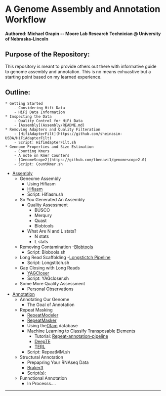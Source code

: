 # A Genome Assembly and Annotation Workflow 
#### Authored: Michael Grapin -- Moore Lab Research Technician @ University of Nebraska-Lincoln 

## Purpose of the Repository: 
This repository is meant to provide others out there with informative guide to genome assembly and annotation. This is no means exhuastive but a starting point based on my learned experience. 

## Outline: 
	* Getting Started
		- Considering Hifi Data
		- HiFi Data Information 
	* Inspecting the Data 
		- Quality Control for HiFi Data 
		- [Assembly](Assembly/README.md)
	* Removing Adapters and Quality Filteration 
		- [HifiAdapterFilt](https://github.com/sheinasim-USDA/HiFiAdapterFilt)
		- Script: HifiAdapterFilt.sh 
	* Gennome Properties and Size Estimation 
		- Counting Kmers 
		- A note on Kmer Counters
		- [GenomeScope2](https://github.com/tbenavi1/genomescope2.0)
		- Script: CountKmer.sh
* [Assembly](Assembly/README.md) 
	* Geneome Assembly
		- Using Hifiasm
		- [Hifiasm](https://github.com/chhylp123/hifiasm)
		- Script: Hifiasm.sh
	* So You Generated An Assembly
		- Quality Assessment 
			- BUSCO 
			- Merqury 
			- Quast 
			- Blobtools 
		- What Are N and L stats? 
			- N stats 
			- L stats
	* Removing Contamination
		-[Blobtools](https://github.com/genomehubs/blobtoolkit)
		- Script: Blobools.sh
	* Long Read Scaffolding
		-[Longstictch Pipeline](https://github.com/bcgsc/LongStitch)
		- Script: Longstitch.sh 
	* Gap Closing with Long Reads
		- [YAGCloser](https://github.com/merlyescalona/yagcloser)
		- Script: YAGcloser.sh
	* Some More Quality Assessment
		- Personal Observations
* [Annotation](Annotation/README.md)
	* Annotating Our Genome
		- The Goal of Annotation
	* Repeat Masking
		- [RepeatModeler](https://github.com/Dfam-consortium/RepeatModeler) 
		- [RepeatMasker](https://github.com/Dfam-consortium/RepeatMasker) 
		- Using the[Dfam](https://www.dfam.org/home) database
		- Machine Learning to Classify Transposable Elements
			- Tutorial: [Repeat-annotation-pipeline](https://github.com/pedronachtigall/Repeat-annotation-pipeline)
			- [DeepTE](https://github.com/LiLabAtVT/DeepTE)
			- [TERL](https://github.com/muriloHoracio/TERL)
		- Script: RepeatMM.sh
	* Structural Annotation 
		- Prepapring Your RNAseq Data
		- [Braker3](https://github.com/Gaius-Augustus/BRAKER)
		- Script(s): 
	* Funnctional Annotation
		- In Processs....
		
		
	
		

---
